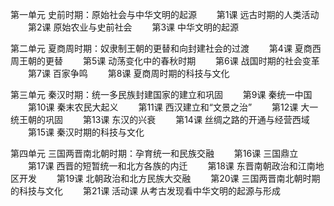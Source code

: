第一单元 史前时期：原始社会与中华文明的起源
　　第1课 远古时期的人类活动
　　第2课 原始农业与史前社会
　　第3课 中华文明的起源

第二单元 夏商周时期：奴隶制王朝的更替和向封建社会的过渡
　　第4课 夏商西周王朝的更替
　　第5课 动荡变化中的春秋时期
　　第6课 战国时期的社会变革
　　第7课 百家争鸣
　　第8课 夏商周时期的科技与文化

第三单元 秦汉时期：统一多民族封建国家的建立和巩固
　　第9课 秦统一中国
　　第10课 秦末农民大起义
　　第11课 西汉建立和“文景之治”
　　第12课 大一统王朝的巩固
　　第13课 东汉的兴衰
　　第14课 丝绸之路的开通与经营西域
　　第15课 秦汉时期的科技与文化

第四单元 三国两晋南北朝时期：孕育统一和民族交融
　　第16课 三国鼎立
　　第17课 西晋的短暂统一和北方各族的内迁
　　第18课 东晋南朝政治和江南地区开发
　　第19课 北朝政治和北方民族大交融
　　第20课 三国两晋南北朝时期的科技与文化
　　第21课 活动课 从考古发现看中华文明的起源与形成